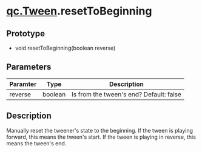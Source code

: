# [qc.Tween](../components/Tween.md).resetToBeginning

## Prototype
* void resetToBeginning(boolean reverse)

## Parameters
| Paramter | Type | Description |
| ----------- | ----------- | ----------- |
| reverse| boolean | Is from the tween's end? Default: false |

## Description
Manually reset the tweener's state to the beginning. If the tween is playing forward, this means the tween's start. If the tween is playing in reverse, this means the tween's end.

